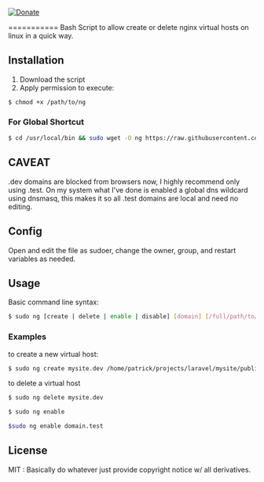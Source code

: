 [![Donate](https://img.shields.io/badge/Donate-PayPal-green.svg)](https://www.paypal.com/cgi-bin/webscr?cmd=_s-xclick&hosted_button_id=Y2JHAQRU77CCE)

===========
Bash Script to allow create or delete nginx virtual hosts on linux in a quick way.

## Installation ##

1. Download the script
2. Apply permission to execute:

```
$ chmod +x /path/to/ng
```

### For Global Shortcut ###

```bash
$ cd /usr/local/bin && sudo wget -O ng https://raw.githubusercontent.com/patrickcurl/ngTool/master/ng && sudo chmod +x /usr/local/bin/ng
```
## CAVEAT ## 
.dev domains are blocked from browsers now, I highly recommend only using .test. 
On my system what I've done is enabled a global dns wildcard using dnsmasq, 
this makes it so all .test domains are local and need no editing. 

## Config ##
Open and edit the file as sudoer, change the owner, group, and restart variables as needed.

## Usage ##

Basic command line syntax:

```bash
$ sudo ng [create | delete | enable | disable] [domain] [/full/path/to/project/dir]
```

### Examples ###

to create a new virtual host:

```bash
$ sudo ng create mysite.dev /home/patrick/projects/laravel/mysite/public
```
to delete a virtual host

```bash
$ sudo ng delete mysite.dev
```

```bash 
$ sudo ng enable
``` 

```bash 
$sudo ng enable domain.test
```
## License ##
MIT : Basically do whatever just provide copyright notice w/ all derivatives. 